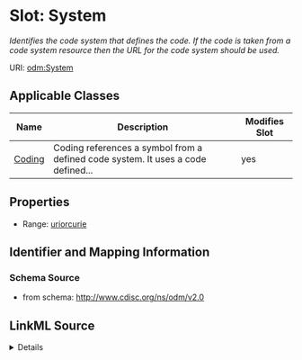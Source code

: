 # Slot: System


_Identifies the code system that defines the code. If the code is taken from a code system resource then the URL for the code system should be used._



URI: [odm:System](http://www.cdisc.org/ns/odm/v2.0/System)



<!-- no inheritance hierarchy -->




## Applicable Classes

| Name | Description | Modifies Slot |
| --- | --- | --- |
[Coding](Coding.md) | Coding references a symbol from a defined code system. It uses a code defined... |  yes  |







## Properties

* Range: [uriorcurie](uriorcurie.md)





## Identifier and Mapping Information







### Schema Source


* from schema: http://www.cdisc.org/ns/odm/v2.0




## LinkML Source

<details>
```yaml
name: System
description: Identifies the code system that defines the code. If the code is taken
  from a code system resource then the URL for the code system should be used.
from_schema: http://www.cdisc.org/ns/odm/v2.0
rank: 1000
alias: System
domain_of:
- Coding
range: uriorcurie

```
</details>